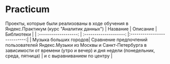 # Practicum
 Проекты, которые были реализованы в ходе обучения в Яндекс.Практикум (курс "Аналитик данных")
| Название              | Описание               | Библиотеки                  |
| :-------------------: | :--------------------: |:---------------------------:|
| Музыка больших городов| Сравнение предпочтений пользователей Яндекс.Музыки из Москвы и Санкт-Петербурга в зависимости от времени (утро и вечер) и дня недели (понедельник, среда, пятница) | и с выравниванием по центру |
